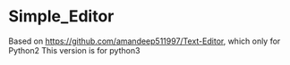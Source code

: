 # Simple_Editor
Based on https://github.com/amandeep511997/Text-Editor, which only for Python2
This version is for python3
